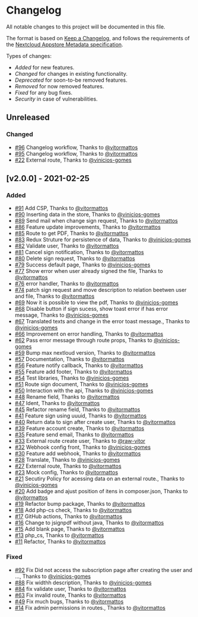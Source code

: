 # Changelog

All notable changes to this project will be documented in this file.

The format is based on [Keep a Changelog](https://keepachangelog.com/en/1.0.0/), and follows the requirements of the [Nextcloud Appstore Metadata specification](https://nextcloudappstore.readthedocs.io/en/latest/developer.html#changelog).

Types of changes:
- *Added* for new features.
- *Changed* for changes in existing functionality.
- *Deprecated* for soon-to-be removed features.
- *Removed* for now removed features.
- *Fixed* for any bug fixes.
- *Security* in case of vulnerabilities. 

<!-- changelog-linker -->

## Unreleased

### Changed

- [#96] Changelog workflow, Thanks to [@vitormattos]
- [#95] Changelog workflow, Thanks to [@vitormattos]
- [#22] External route, Thanks to [@vinicios-gomes]

## [v2.0.0] - 2021-02-25

### Added

- [#91] Add CSP, Thanks to [@vitormattos]
- [#90] Inserting data in the store, Thanks to [@vinicios-gomes]
- [#89] Send mail when change sign request, Thanks to [@vitormattos]
- [#86] Feature update improvements, Thanks to [@vitormattos]
- [#85] Route to get PDF, Thanks to [@vitormattos]
- [#83] Redux Struture for persistence of data, Thanks to [@vinicios-gomes]
- [#82] Validate user, Thanks to [@vitormattos]
- [#81] Cancel sign notification, Thanks to [@vitormattos]
- [#80] Delete sign request, Thanks to [@vitormattos]
- [#79] Success default page, Thanks to [@vinicios-gomes]
- [#77] Show error when user already signed the file, Thanks to [@vitormattos]
- [#76] error handler, Thanks to [@vitormattos]
- [#74] patch sign request and move description to relation beetwen user and file, Thanks to [@vitormattos]
- [#69] Now it is possible to view the pdf, Thanks to [@vinicios-gomes]
- [#68] Disable button if sign sucess, show toast error if has error message, Thanks to [@vinicios-gomes]
- [#67] Translated texts and change in the error toast message., Thanks to [@vinicios-gomes]
- [#66] Improvement on error handling, Thanks to [@vitormattos]
- [#62] Pass error message through route props, Thanks to [@vinicios-gomes]
- [#59] Bump max nextloud version, Thanks to [@vitormattos]
- [#57] Documentation, Thanks to [@vitormattos]
- [#56] Feature notify callback, Thanks to [@vitormattos]
- [#55] Feature add footer, Thanks to [@vitormattos]
- [#54] Test libraries, Thanks to [@vinicios-gomes]
- [#51] Route sign document, Thanks to [@vinicios-gomes]
- [#50] Interaction with the api, Thanks to [@vinicios-gomes]
- [#48] Rename field, Thanks to [@vitormattos]
- [#47] Ident, Thanks to [@vitormattos]
- [#45] Refactor rename field, Thanks to [@vitormattos]
- [#41] Feature sign using uuuid, Thanks to [@vitormattos]
- [#40] Return data to sign after create user, Thanks to [@vitormattos]
- [#39] Feature account create, Thanks to [@vitormattos]
- [#35] Feature send email, Thanks to [@vitormattos]
- [#33] External route create user, Thanks to [@raw-vitor]
- [#32] Webhook config front, Thanks to [@vinicios-gomes]
- [#30] Feature add webhook, Thanks to [@vitormattos]
- [#28] Translate, Thanks to [@vinicios-gomes]
- [#27] External route, Thanks to [@vitormattos]
- [#23] Mock config, Thanks to [@vitormattos]
- [#21] Secutiry Policy for acessing data on an external route., Thanks to [@vinicios-gomes]
- [#20] Add badge and ajust position of itens in composer.json, Thanks to [@vitormattos]
- [#19] Refactor bump package, Thanks to [@vitormattos]
- [#18] Add php-cs check, Thanks to [@vitormattos]
- [#17] GitHub actions, Thanks to [@vitormattos]
- [#16] Change to jsignpdf without java, Thanks to [@vitormattos]
- [#15] Add blank page, Thanks to [@vitormattos]
- [#13] php_cs, Thanks to [@vitormattos]
- [#11] Refactor, Thanks to [@vitormattos]

### Fixed

- [#92] Fix Did not access the subscription page after creating the user and …, Thanks to [@vinicios-gomes]
- [#88] Fix widthh description, Thanks to [@vinicios-gomes]
- [#84] fix validate user, Thanks to [@vitormattos]
- [#63] Fix invalid route, Thanks to [@vitormattos]
- [#49] Fix much bugs, Thanks to [@vitormattos]
- [#14] Fix admin permissions in routes., Thanks to [@vitormattos]

[@vitormattos]: https://github.com/vitormattos
[@vinicios-gomes]: https://github.com/vinicios-gomes
[@raw-vitor]: https://github.com/raw-vitor
[#96]: https://github.com/LibreSign/libresign/pull/96
[#95]: https://github.com/LibreSign/libresign/pull/95
[#92]: https://github.com/LibreSign/libresign/pull/92
[#91]: https://github.com/LibreSign/libresign/pull/91
[#90]: https://github.com/LibreSign/libresign/pull/90
[#89]: https://github.com/LibreSign/libresign/pull/89
[#88]: https://github.com/LibreSign/libresign/pull/88
[#86]: https://github.com/LibreSign/libresign/pull/86
[#85]: https://github.com/LibreSign/libresign/pull/85
[#84]: https://github.com/LibreSign/libresign/pull/84
[#83]: https://github.com/LibreSign/libresign/pull/83
[#82]: https://github.com/LibreSign/libresign/pull/82
[#81]: https://github.com/LibreSign/libresign/pull/81
[#80]: https://github.com/LibreSign/libresign/pull/80
[#79]: https://github.com/LibreSign/libresign/pull/79
[#77]: https://github.com/LibreSign/libresign/pull/77
[#76]: https://github.com/LibreSign/libresign/pull/76
[#74]: https://github.com/LibreSign/libresign/pull/74
[#69]: https://github.com/LibreSign/libresign/pull/69
[#68]: https://github.com/LibreSign/libresign/pull/68
[#67]: https://github.com/LibreSign/libresign/pull/67
[#66]: https://github.com/LibreSign/libresign/pull/66
[#63]: https://github.com/LibreSign/libresign/pull/63
[#62]: https://github.com/LibreSign/libresign/pull/62
[#59]: https://github.com/LibreSign/libresign/pull/59
[#57]: https://github.com/LibreSign/libresign/pull/57
[#56]: https://github.com/LibreSign/libresign/pull/56
[#55]: https://github.com/LibreSign/libresign/pull/55
[#54]: https://github.com/LibreSign/libresign/pull/54
[#51]: https://github.com/LibreSign/libresign/pull/51
[#50]: https://github.com/LibreSign/libresign/pull/50
[#49]: https://github.com/LibreSign/libresign/pull/49
[#48]: https://github.com/LibreSign/libresign/pull/48
[#47]: https://github.com/LibreSign/libresign/pull/47
[#45]: https://github.com/LibreSign/libresign/pull/45
[#41]: https://github.com/LibreSign/libresign/pull/41
[#40]: https://github.com/LibreSign/libresign/pull/40
[#39]: https://github.com/LibreSign/libresign/pull/39
[#35]: https://github.com/LibreSign/libresign/pull/35
[#33]: https://github.com/LibreSign/libresign/pull/33
[#32]: https://github.com/LibreSign/libresign/pull/32
[#30]: https://github.com/LibreSign/libresign/pull/30
[#28]: https://github.com/LibreSign/libresign/pull/28
[#27]: https://github.com/LibreSign/libresign/pull/27
[#23]: https://github.com/LibreSign/libresign/pull/23
[#22]: https://github.com/LibreSign/libresign/pull/22
[#21]: https://github.com/LibreSign/libresign/pull/21
[#20]: https://github.com/LibreSign/libresign/pull/20
[#19]: https://github.com/LibreSign/libresign/pull/19
[#18]: https://github.com/LibreSign/libresign/pull/18
[#17]: https://github.com/LibreSign/libresign/pull/17
[#16]: https://github.com/LibreSign/libresign/pull/16
[#15]: https://github.com/LibreSign/libresign/pull/15
[#14]: https://github.com/LibreSign/libresign/pull/14
[#13]: https://github.com/LibreSign/libresign/pull/13
[#11]: https://github.com/LibreSign/libresign/pull/11
